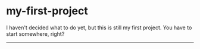 # my-first-project

I haven't decided what to do yet, but this is still my first project. You have to start somewhere, right?

---

